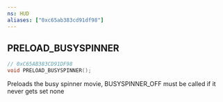 ```yaml
---
ns: HUD
aliases: ["0xc65ab383cd91df98"]
---
```

## PRELOAD_BUSYSPINNER

```c
// 0xC65AB383CD91DF98
void PRELOAD_BUSYSPINNER();
```

Preloads the busy spinner movie, BUSYSPINNER_OFF must be called if it never gets set
none

